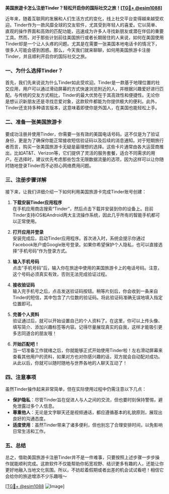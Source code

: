 **美国旅遊卡怎么注册Tinder？轻松开启你的国际社交之旅！[[TG💪+ @esim1088](https://t.me/s/esim1088)]**

近年来，随着互联网的发展和人们生活方式的变化，线上社交平台变得越来越受欢迎。Tinder作为一款风靡全球的交友软件，尤其受到年轻人的喜爱。它以简单、直观的操作界面和高效的匹配功能，迅速成为许多人寻找新朋友或潜在伴侣的重要工具。然而，对于那些计划前往美国旅行或者长期居住的人来说，如何在美国使用Tinder却是一个让人头疼的问题。尤其是在需要一张美国本地电话卡的情况下，很多人可能会感到困惑。那么，今天我们就来聊聊，如何用美国旅游卡注册Tinder，并且顺利开启你的国际社交之旅。

### 一、为什么选择Tinder？

首先，我们先来说说为什么Tinder如此受欢迎。Tinder是一款基于地理位置的社交应用，用户可以通过滑动屏幕的方式快速浏览附近的人，并根据兴趣爱好进行匹配。与传统的交友方式相比，Tinder的最大优势在于其高效性和便捷性。无论你是想认识新朋友还是寻找恋爱对象，这款软件都能为你提供极大的便利。此外，Tinder还支持多种语言版本，这意味着即使你是外国人，在美国也能轻松上手。

### 二、准备一张美国旅游卡

要成功注册并使用Tinder，你需要一张有效的美国电话号码。这不仅是为了验证身份，更是为了确保你能正常接收短信验证码以及后续的消息通知。对于短期旅行者而言，购买一张美国旅游卡无疑是最理想的选择。这些卡片通常由各大运营商推出，比如AT&T、Verizon等，它们提供了灵活的服务套餐，适合不同需求的用户。在选择时，建议优先考虑那些包含无限数据流量的选项，因为这样可以让你随时随地登录Tinder而不必担心网络费用问题。

### 三、注册步骤详解

接下来，让我们详细介绍一下如何利用美国旅游卡完成Tinder账号创建：

1. **下载安装Tinder应用程序**  
   在手机应用商店搜索“Tinder”，然后点击下载并安装到你的设备上。目前Tinder支持iOS和Android两大主流操作系统，因此几乎所有的智能手机都可以正常使用。

2. **打开应用并登录**  
   安装完成后，启动Tinder应用程序。首次进入时，系统会提示你通过Facebook账户或Google账号登录。如果你希望保护个人隐私，也可以直接选择“手机号码”作为登录方式。

3. **输入手机号码**  
   点击“手机号码”后，输入你在旅途中使用的美国旅游卡上的电话号码。注意，这个号码必须真实有效，否则无法完成验证过程。

4. **接收验证码**  
   输入完手机号之后，点击发送验证码按钮。稍等片刻后，你会收到一条来自Tinder的短信，其中包含了六位数的验证码。将此验证码准确无误地填入指定位置即可。

5. **完善个人资料**  
   验证通过后，就可以开始设置自己的个人资料了。在这里，你可以上传头像、填写简介、添加兴趣标签等内容。记得尽量展现真实的自我，这样才能吸引更多志同道合的朋友哦！

6. **开始匹配吧！**  
   当一切准备工作就绪之后，你就能够正式开始使用Tinder啦！左右滑动屏幕来查看其他用户的资料，如果对方也对你感兴趣的话，双方就会自动配对成功。从此以后，你就可以随时随地与世界各地的人聊天互动了！

### 四、注意事项

虽然Tinder操作起来非常简单，但在实际使用过程中仍需注意以下几点：

- **保护隐私**：尽管Tinder旨在促进人与人之间的交流，但也要时刻保持警惕，避免泄露过多个人信息。
- **尊重他人**：无论是文字聊天还是视频通话，都应遵循基本的礼貌原则，展现出良好的沟通态度。
- **适度使用**：虽然Tinder带来了诸多便利，但也别忘了合理安排时间，以免影响日常生活和工作。

### 五、总结

总之，借助美国旅游卡注册Tinder并不是一件难事，只要按照上述步骤一步步操作就能顺利完成。这款软件不仅能帮助你拓宽视野、结识更多有趣的人，还能让你更好地融入当地文化氛围。所以，不妨趁着假期或者出差的机会试试看吧！相信它会给你的旅途增添不少乐趣哦～

[[TG💪+ @esim1088](https://t.me/s/esim1088) ![Image](https://i.postimg.cc/4NQfJmqS/Snipaste-2025-05-13-00-14-12.png)]